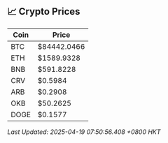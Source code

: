 ## 📈 Crypto Prices

| Coin | Price |
| ---- | ----- |
| BTC | $84442.0466 |
| ETH | $1589.9328 |
| BNB | $591.8228 |
| CRV | $0.5984 |
| ARB | $0.2908 |
| OKB | $50.2625 |
| DOGE | $0.1577 |

_Last Updated: 2025-04-19 07:50:56.408 +0800 HKT_